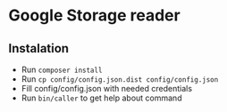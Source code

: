 # Google Storage reader

## Instalation

- Run `composer install`
- Run `cp config/config.json.dist config/config.json`
- Fill config/config.json with needed credentials
- Run `bin/caller` to get help about command
